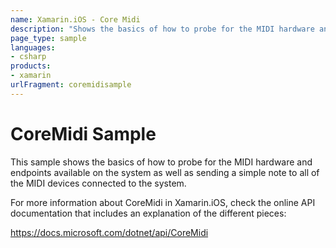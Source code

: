 ```yaml
---
name: Xamarin.iOS - Core Midi
description: "Shows the basics of how to probe for the MIDI hardware and endpoints available on the system as well as sending a simple note..."
page_type: sample
languages:
- csharp
products:
- xamarin
urlFragment: coremidisample
---
```

# CoreMidi Sample

This sample shows the basics of how to probe for the MIDI hardware and
endpoints available on the system as well as sending a simple note to
all of the MIDI devices connected to the system.

For more information about CoreMidi in Xamarin.iOS, check the online API
documentation that includes an explanation of the different pieces:

https://docs.microsoft.com/dotnet/api/CoreMidi